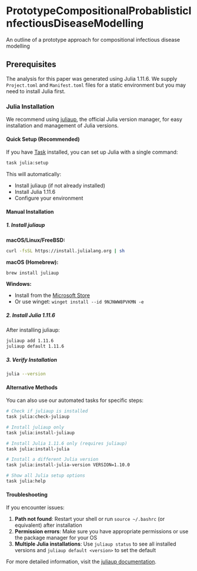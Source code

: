# PrototypeCompositionalProbablisticInfectiousDiseaseModelling
An outline of a prototype approach for compositional infectious disease modelling

## Prerequisites

The analysis for this paper was generated using Julia 1.11.6. We supply `Project.toml` and `Manifest.toml` files for a static environment but you may need to install Julia first.

### Julia Installation

We recommend using [juliaup](https://github.com/JuliaLang/juliaup), the official Julia version manager, for easy installation and management of Julia versions.

#### Quick Setup (Recommended)

If you have [Task](https://taskfile.dev/) installed, you can set up Julia with a single command:

```bash
task julia:setup
```

This will automatically:
- Install juliaup (if not already installed)
- Install Julia 1.11.6
- Configure your environment

#### Manual Installation

##### 1. Install juliaup

**macOS/Linux/FreeBSD:**
```bash
curl -fsSL https://install.julialang.org | sh
```

**macOS (Homebrew):**
```bash
brew install juliaup
```

**Windows:**
- Install from the [Microsoft Store](https://www.microsoft.com/store/apps/9NJNWW8PVKMN)
- Or use winget: `winget install --id 9NJNWW8PVKMN -e`

##### 2. Install Julia 1.11.6

After installing juliaup:
```bash
juliaup add 1.11.6
juliaup default 1.11.6
```

##### 3. Verify Installation

```bash
julia --version
```

#### Alternative Methods

You can also use our automated tasks for specific steps:

```bash
# Check if juliaup is installed
task julia:check-juliaup

# Install juliaup only
task julia:install-juliaup

# Install Julia 1.11.6 only (requires juliaup)
task julia:install-julia

# Install a different Julia version
task julia:install-julia-version VERSION=1.10.0

# Show all Julia setup options
task julia:help
```

#### Troubleshooting

If you encounter issues:

1. **Path not found**: Restart your shell or run `source ~/.bashrc` (or equivalent) after installation
2. **Permission errors**: Make sure you have appropriate permissions or use the package manager for your OS
3. **Multiple Julia installations**: Use `juliaup status` to see all installed versions and `juliaup default <version>` to set the default

For more detailed information, visit the [juliaup documentation](https://github.com/JuliaLang/juliaup).
